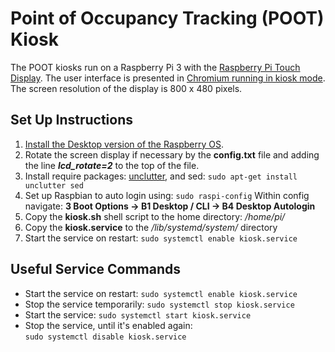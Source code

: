 # Point of Occupancy Tracking (POOT) Kiosk
The POOT kiosks run on a Raspberry Pi 3 with the [Raspberry Pi Touch Display](https://www.adafruit.com/product/2718). The user interface is presented in [Chromium running in kiosk mode](https://pimylifeup.com/raspberry-pi-kiosk/). The screen resolution of the display is 800 x 480 pixels.

## Set Up Instructions
1. [Install the Desktop version of the Raspberry OS](https://www.raspberrypi.org/documentation/installation/installing-images/README.md).
2. Rotate the screen display if necessary by the **config.txt** file and adding the line ***lcd_rotate=2*** to the top of the file.
3. Install require packages: [unclutter](https://wiki.debian.org/unclutter), and sed: `sudo apt-get install unclutter sed`
4. Set up Raspbian to auto login using: `sudo raspi-config` Within config navigate: **3 Boot Options -> B1 Desktop / CLI -> B4 Desktop Autologin**
5. Copy the **kiosk.sh** shell script to the home directory: */home/pi/*
6. Copy the **kiosk.service** to the */lib/systemd/system/* directory
7. Start the service on restart: `sudo systemctl enable kiosk.service`

## Useful Service Commands
* Start the service on restart: `sudo systemctl enable kiosk.service`
* Stop the service temporarily: `sudo systemctl stop kiosk.service`
* Start the service: `sudo systemctl start kiosk.service`
* Stop the service, until it's enabled again: \
`sudo systemctl disable kiosk.service`
